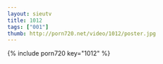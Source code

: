 ```yaml
--- 
layout: sieutv
title: 1012
tags: ["001"]
thumb: http://porn720.net/video/1012/poster.jpg
---
```

{% include porn720 key="1012" %} 
